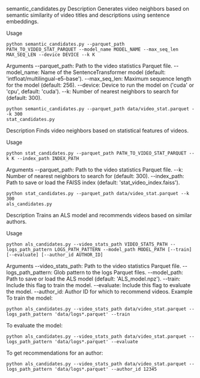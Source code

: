 semantic_candidates.py
Description
Generates video neighbors based on semantic similarity of video titles and descriptions using sentence embeddings.

Usage
```
python semantic_candidates.py --parquet_path PATH_TO_VIDEO_STAT_PARQUET --model_name MODEL_NAME --max_seq_len MAX_SEQ_LEN --device DEVICE --k K
```
Arguments
--parquet_path: Path to the video statistics Parquet file.
--model_name: Name of the SentenceTransformer model (default: 'intfloat/multilingual-e5-base').
--max_seq_len: Maximum sequence length for the model (default: 256).
--device: Device to run the model on ('cuda' or 'cpu', default: 'cuda').
--k: Number of nearest neighbors to search for (default: 300).

```
python semantic_candidates.py --parquet_path data/video_stat.parquet --k 300
stat_candidates.py
```

Description
Finds video neighbors based on statistical features of videos.

Usage
```
python stat_candidates.py --parquet_path PATH_TO_VIDEO_STAT_PARQUET --k K --index_path INDEX_PATH
```
Arguments
--parquet_path: Path to the video statistics Parquet file.
--k: Number of nearest neighbors to search for (default: 300).
--index_path: Path to save or load the FAISS index (default: 'stat_video_index.faiss').

```
python stat_candidates.py --parquet_path data/video_stat.parquet --k 300
als_candidates.py
```
Description
Trains an ALS model and recommends videos based on similar authors.

Usage
```
python als_candidates.py --video_stats_path VIDEO_STATS_PATH --logs_path_pattern LOGS_PATH_PATTERN --model_path MODEL_PATH [--train] [--evaluate] [--author_id AUTHOR_ID]
```
Arguments
--video_stats_path: Path to the video statistics Parquet file.
--logs_path_pattern: Glob pattern to the logs Parquet files.
--model_path: Path to save or load the ALS model (default: 'ALS_model.npz').
--train: Include this flag to train the model.
--evaluate: Include this flag to evaluate the model.
--author_id: Author ID for which to recommend videos.
Example
To train the model:

```
python als_candidates.py --video_stats_path data/video_stat.parquet --logs_path_pattern 'data/logs*.parquet' --train
```

To evaluate the model:

```
python als_candidates.py --video_stats_path data/video_stat.parquet --logs_path_pattern 'data/logs*.parquet' --evaluate
````

To get recommendations for an author:

````
python als_candidates.py --video_stats_path data/video_stat.parquet --logs_path_pattern 'data/logs*.parquet' --author_id 12345
````